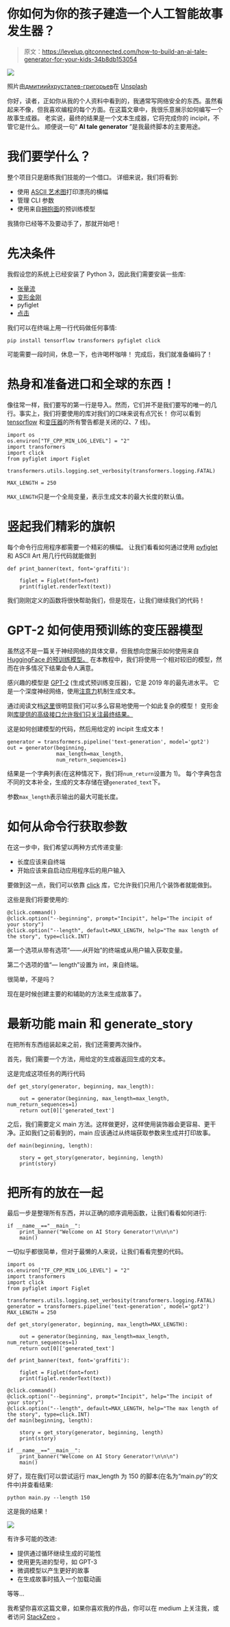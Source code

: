 # 你如何为你的孩子建造一个人工智能故事发生器？

> 原文：<https://levelup.gitconnected.com/how-to-build-an-ai-tale-generator-for-your-kids-34b8db153054>

![](img/cbfc3b6ac0a647fc64363ad5019973cc.png)

照片由[дмитиийхрусталев-григорьев](https://unsplash.com/@hrustall?utm_source=medium&utm_medium=referral)在 [Unsplash](https://unsplash.com?utm_source=medium&utm_medium=referral)

你好，读者，正如你从我的个人资料中看到的，我通常写网络安全的东西。虽然看起来不像，但我喜欢编程的每个方面。在这篇文章中，我很乐意展示如何编写一个故事生成器。
老实说，最终的结果是一个文本生成器，它将完成你的 incipit，不管它是什么。
顺便说一句“ **AI tale generator** ”是我最终脚本的主要用途。

# 我们要学什么？

整个项目只是磨练我们技能的一个借口。
详细来说，我们将看到:

*   使用 [ASCII 艺术图](https://en.wikipedia.org/wiki/ASCII_art)打印漂亮的横幅
*   管理 CLI 参数
*   使用来自[拥抱面](https://huggingface.co/)的预训练模型

我猜你已经等不及要动手了，那就开始吧！

# 先决条件

我假设您的系统上已经安装了 Python 3，因此我们需要安装一些库:

*   [张量流](https://www.tensorflow.org/)
*   [变形金刚](https://github.com/huggingface/transformers)
*   pyfiglet
*   [点击](https://palletsprojects.com/p/click/)

我们可以在终端上用一行代码做任何事情:

```
pip install tensorflow transformers pyfiglet click
```

可能需要一段时间，休息一下，也许喝杯咖啡！
完成后，我们就准备编码了！

# 热身和准备进口和全球的东西！

像往常一样，我们要写的第一行是导入。然而，它们并不是我们要写的唯一的几行。事实上，我们将要使用的库对我们的口味来说有点冗长！
你可以看到 [tensorflow](https://www.tensorflow.org/) 和[变压器](https://github.com/huggingface/transformers)的所有警告都是关闭的(2、7 线)。

```
import os
os.environ["TF_CPP_MIN_LOG_LEVEL"] = "2"
import transformers
import click
from pyfiglet import Figlet

transformers.utils.logging.set_verbosity(transformers.logging.FATAL)

MAX_LENGTH = 250
```

`MAX_LENGTH`只是一个全局变量，表示生成文本的最大长度的默认值。

# 竖起我们精彩的旗帜

每个命令行应用程序都需要一个精彩的横幅。
让我们看看如何通过使用 [pyfiglet](https://github.com/pwaller/pyfiglet) 和 ASCII Art 用几行代码就能做到

```
def print_banner(text, font='graffiti'):

    figlet = Figlet(font=font)
    print(figlet.renderText(text))
```

我们刚刚定义的函数将很快帮助我们，但是现在，让我们继续我们的代码！

# GPT-2 如何使用预训练的变压器模型

虽然这不是一篇关于神经网络的具体文章，但我想向您展示如何使用来自 [HuggingFace 的预训练模型。](https://huggingface.co/)
在本教程中，我们将使用一个相对较旧的模型，然而在许多情况下结果会令人满意。

感兴趣的模型是 [GPT-2](https://en.wikipedia.org/wiki/GPT-2) (生成式预训练变压器)，它是 2019 年的最先进水平。
它是一个深度神经网络，使用[注意力](https://en.wikipedia.org/wiki/Attention_(machine_learning))机制生成文本。

通过阅读文档[这里](https://huggingface.co/gpt2)很明显我们可以多么容易地使用一个如此复杂的模型！
变形金刚[库提供的高级接口允许我们只关注最终结果。](https://github.com/huggingface/transformers)

这是如何创建模型的代码，然后用给定的 incipit 生成文本！

```
generator = transformers.pipeline('text-generation', model='gpt2')
out = generator(beginning, 
                max_length=max_length, 
                num_return_sequences=1)
```

结果是一个字典列表(在这种情况下，我们将`num_return`设置为 1)。
每个字典包含不同的文本补全，生成的文本存储在键`generated_text`下。

参数`max_length`表示输出的最大可能长度。

# 如何从命令行获取参数

在这一步中，我们希望以两种方式传递变量:

*   长度应该来自终端
*   开始应该来自启动应用程序后的用户输入

要做到这一点，我们可以依靠 [click](https://palletsprojects.com/p/click/) 库，它允许我们只用几个装饰者就能做到。

这些是我们将要使用的:

```
@click.command()
@click.option("--beginning", prompt="Incipit", help="The incipit of your story")
@click.option("--length", default=MAX_LENGTH, help="The max length of the story", type=click.INT)
```

第一个选项从带有选项“*——从*开始”的终端或从用户输入获取变量。

第二个选项的值“— length”设置为 int，来自终端。

很简单，不是吗？

现在是时候创建主要的和辅助的方法来生成故事了。

# 最新功能 main 和 generate_story

在把所有东西组装起来之前，我们还需要两次操作。

首先，我们需要一个方法，用给定的生成器返回生成的文本。

这是完成这项任务的两行代码

```
def get_story(generator, beginning, max_length):

    out = generator(beginning, max_length=max_length, num_return_sequences=1)
    return out[0]['generated_text']
```

之后，我们需要定义 main 方法。这样做更好，这样使用装饰器会更容易、更干净。正如我们之前看到的，main 应该通过从终端获取参数来生成并打印故事。

```
def main(beginning, length):    

    story = get_story(generator, beginning, length)
    print(story)
```

# 把所有的放在一起

最后一步是整理所有东西，并以正确的顺序调用函数，让我们看看如何进行:

```
if __name__=="__main__":
    print_banner("Welcome on AI Story Generator!\n\n\n")
    main()
```

一切似乎都很简单，但对于最懒的人来说，让我们看看完整的代码。

```
import os
os.environ["TF_CPP_MIN_LOG_LEVEL"] = "2"
import transformers
import click
from pyfiglet import Figlet

transformers.utils.logging.set_verbosity(transformers.logging.FATAL)
generator = transformers.pipeline('text-generation', model='gpt2')
MAX_LENGTH = 250

def get_story(generator, beginning, max_length=MAX_LENGTH):

    out = generator(beginning, max_length=max_length, num_return_sequences=1)
    return out[0]['generated_text']

def print_banner(text, font='graffiti'):

    figlet = Figlet(font=font)
    print(figlet.renderText(text))

@click.command()
@click.option("--beginning", prompt="Incipit", help="The incipit of your story")
@click.option("--length", default=MAX_LENGTH, help="The max length of the story", type=click.INT)
def main(beginning, length):

    story = get_story(generator, beginning, length)
    print(story)

if __name__=="__main__":
    print_banner("Welcome on AI Story Generator!\n\n\n")
    main()
```

好了，现在我们可以尝试运行 max_length 为 150 的脚本(在名为“main.py”的文件中)并查看结果:

```
python main.py --length 150
```

这是我的结果！

![](img/b5a220c7dd32c92c83e515f79d2a6356.png)

有许多可能的改进:

*   提供通过循环继续生成的可能性
*   使用更先进的型号，如 GPT-3
*   微调模型以产生更好的故事
*   在生成故事时插入一个加载动画

等等…

我希望你喜欢这篇文章，如果你喜欢我的作品，你可以在 medium 上关注我，或者访问 [StackZero](https://www.stackzero.net/) 。
